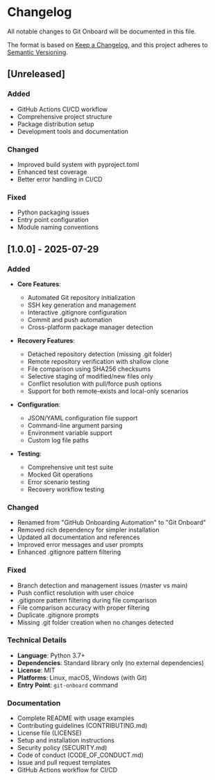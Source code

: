 # Changelog

All notable changes to Git Onboard will be documented in this file.

The format is based on [Keep a Changelog](https://keepachangelog.com/en/1.0.0/),
and this project adheres to [Semantic Versioning](https://semver.org/spec/v2.0.0.html).

## [Unreleased]

### Added
- GitHub Actions CI/CD workflow
- Comprehensive project structure
- Package distribution setup
- Development tools and documentation

### Changed
- Improved build system with pyproject.toml
- Enhanced test coverage
- Better error handling in CI/CD

### Fixed
- Python packaging issues
- Entry point configuration
- Module naming conventions

## [1.0.0] - 2025-07-29

### Added
- **Core Features**:
  - Automated Git repository initialization
  - SSH key generation and management
  - Interactive .gitignore configuration
  - Commit and push automation
  - Cross-platform package manager detection

- **Recovery Features**:
  - Detached repository detection (missing .git folder)
  - Remote repository verification with shallow clone
  - File comparison using SHA256 checksums
  - Selective staging of modified/new files only
  - Conflict resolution with pull/force push options
  - Support for both remote-exists and local-only scenarios

- **Configuration**:
  - JSON/YAML configuration file support
  - Command-line argument parsing
  - Environment variable support
  - Custom log file paths

- **Testing**:
  - Comprehensive unit test suite
  - Mocked Git operations
  - Error scenario testing
  - Recovery workflow testing

### Changed
- Renamed from "GitHub Onboarding Automation" to "Git Onboard"
- Removed rich dependency for simpler installation
- Updated all documentation and references
- Improved error messages and user prompts
- Enhanced .gitignore pattern filtering

### Fixed
- Branch detection and management issues (master vs main)
- Push conflict resolution with user choice
- .gitignore pattern filtering during file comparison
- File comparison accuracy with proper filtering
- Duplicate .gitignore prompts
- Missing .git folder creation when no changes detected

### Technical Details
- **Language**: Python 3.7+
- **Dependencies**: Standard library only (no external dependencies)
- **License**: MIT
- **Platforms**: Linux, macOS, Windows (with Git)
- **Entry Point**: `git-onboard` command

### Documentation
- Complete README with usage examples
- Contributing guidelines (CONTRIBUTING.md)
- License file (LICENSE)
- Setup and installation instructions
- Security policy (SECURITY.md)
- Code of conduct (CODE_OF_CONDUCT.md)
- Issue and pull request templates
- GitHub Actions workflow for CI/CD 
